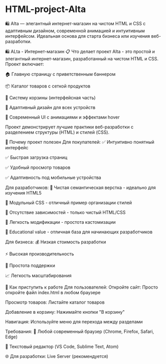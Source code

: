 # HTML-project-Alta
🛍️ Alta — элегантный интернет-магазин на чистом HTML и CSS с адаптивным дизайном, современной анимацией и интуитивным интерфейсом. Идеальная основа для старта бизнеса или изучения веб-разработки.

🛍️ ALta - Интернет-магазин
📋 Что делает проект
Alta - это простой и элегантный интернет-магазин, разработанный на чистом HTML и CSS. Проект включает:

🏠 Главную страницу с приветственным баннером

📦 Каталог товаров с сеткой продуктов

🛒 Систему корзины (интерфейсная часть)

📱 Адаптивный дизайн для всех устройств

🎨 Современный UI с анимациями и эффектами hover

Проект демонстрирует лучшие практики веб-разработки с разделением структуры (HTML) и стилей (CSS).

🌟 Почему проект полезен
Для покупателей:
✅ Интуитивно понятный интерфейс

✅ Быстрая загрузка страниц

✅ Удобный просмотр товаров

✅ Адаптивность под мобильные устройства

Для разработчиков:
🎯 Чистая семантическая верстка - идеально для изучения HTML5

🎯 Модульный CSS - отличный пример организации стилей

🎯 Отсутствие зависимостей - только чистый HTML/CSS

🎯 Легкость модификации - простота кастомизации

🎯 Educational value - отличная база для начинающих разработчиков

Для бизнеса:
💰 Низкая стоимость разработки

⚡ Высокая производительность

🔧 Простота поддержки

📈 Легкость масштабирования

🚀 Как приступить к работе
Для пользователей:
Откройте сайт: Просто откройте файл index.html в любом браузере

Просмотр товаров: Листайте каталог товаров

Добавление в корзину: Нажимайте кнопки "В корзину"

Навигация: Используйте меню для перехода между разделами

Требования:
📁 Любой современный браузер (Chrome, Firefox, Safari, Edge)

📝 Текстовый редактор (VS Code, Sublime Text, Atom)

🌐 Для разработки: Live Server (рекомендуется)

